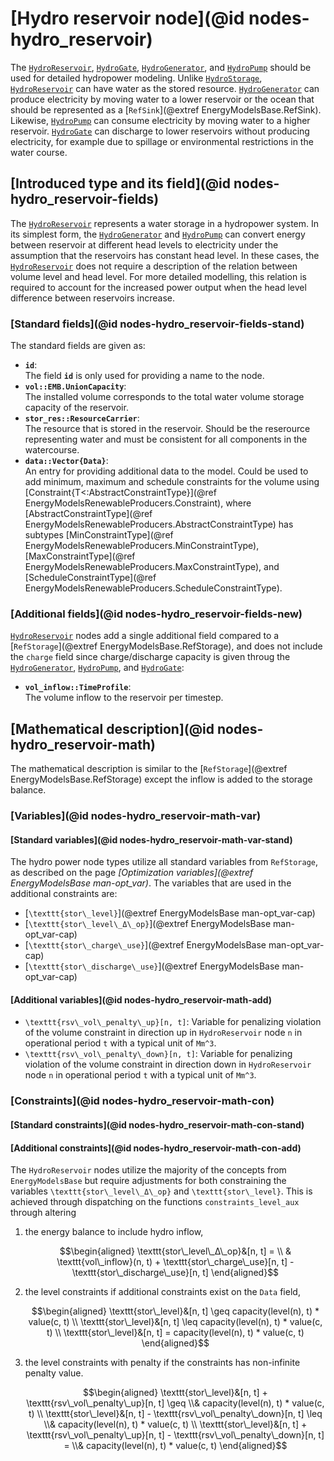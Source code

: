 # [Hydro reservoir node](@id nodes-hydro_reservoir)

The [`HydroReservoir`](@ref), [`HydroGate`](@ref), [`HydroGenerator`](@ref), and [`HydroPump`](@ref) should be used for detailed hydropower modeling.
Unlike [`HydroStorage`](@ref), [`HydroReservoir`](@ref) can have water as the stored resource.
[`HydroGenerator`](@ref) can produce electricity by moving water to a lower reservoir or the ocean that should be represented as a [`RefSink`](@extref EnergyModelsBase.RefSink).
Likewise, [`HydroPump`](@ref) can consume electricity by moving water to a higher reservoir.
[`HydroGate`](@ref) can discharge to lower reservoirs without producing electricity, for example due to spillage or environmental restrictions in the water course.

## [Introduced type and its field](@id nodes-hydro_reservoir-fields)
The [`HydroReservoir`](@ref) represents a water storage in a hydropower system. In its simplest form, the [`HydroGenerator`](@ref) and [`HydroPump`](@ref) can convert energy between reservoir at different head levels to electricity under the assumption that the reservoirs has constant head level. In these cases, the [`HydroReservoir`](@ref) does not require a description of the relation between volume level and head level. For more detailed modelling, this relation is required to account for the increased power output when the head level difference between reservoirs increase.

### [Standard fields](@id nodes-hydro_reservoir-fields-stand)
The standard fields are given as:

- **`id`**:\
  The field **`id`** is only used for providing a name to the node.
- **`vol::EMB.UnionCapacity`**:\
  The installed volume corresponds to the total water volume storage capacity of the reservoir.
- **`stor_res::ResourceCarrier`**:\
  The resource that is stored in the reservoir. Should be the reserource representing water and must be consistent for all components in the watercourse.
- **`data::Vector{Data}`**:\
  An entry for providing additional data to the model. Could be used to add minimum, maximum and schedule constraints for the volume using [Constraint{T<:AbstractConstraintType}](@ref EnergyModelsRenewableProducers.Constraint), where [AbstractConstraintType](@ref EnergyModelsRenewableProducers.AbstractConstraintType) has subtypes [MinConstraintType](@ref EnergyModelsRenewableProducers.MinConstraintType), [MaxConstraintType](@ref EnergyModelsRenewableProducers.MaxConstraintType), and [ScheduleConstraintType](@ref EnergyModelsRenewableProducers.ScheduleConstraintType).
    
### [Additional fields](@id nodes-hydro_reservoir-fields-new)

[`HydroReservoir`](@ref) nodes add a single additional field compared to a [`RefStorage`](@extref EnergyModelsBase.RefStorage), and does not include the `charge` field since charge/discharge capacity is given throug the [`HydroGenerator`](@ref), [`HydroPump`](@ref), and [`HydroGate`](@ref):

- **`vol_inflow::TimeProfile`**:\
  The volume inflow to the reservoir per timestep.

## [Mathematical description](@id nodes-hydro_reservoir-math)

The mathematical description is similar to the [`RefStorage`](@extref EnergyModelsBase.RefStorage) except the inflow is added to the storage balance.

### [Variables](@id nodes-hydro_reservoir-math-var)

#### [Standard variables](@id nodes-hydro_reservoir-math-var-stand)
The hydro power node types utilize all standard variables from `RefStorage`, as described on the page *[Optimization variables](@extref EnergyModelsBase man-opt_var)*.
The variables that are used in the additional constraints are:

- [``\texttt{stor\_level}``](@extref EnergyModelsBase man-opt_var-cap)
- [``\texttt{stor\_level\_Δ\_op}``](@extref EnergyModelsBase man-opt_var-cap)
- [``\texttt{stor\_charge\_use}``](@extref EnergyModelsBase man-opt_var-cap)
- [``\texttt{stor\_discharge\_use}``](@extref EnergyModelsBase man-opt_var-cap)

#### [Additional variables](@id nodes-hydro_reservoir-math-add)
- ``\texttt{rsv\_vol\_penalty\_up}[n, t]``: Variable for penalizing violation of the volume constraint in direction up in `HydroReservoir` node ``n`` in operational period ``t`` with a typical unit of ``Mm^3``.
- ``\texttt{rsv\_vol\_penalty\_down}[n, t]``: Variable for penalizing violation of the volume constraint in direction down in `HydroReservoir` node ``n`` in operational period ``t`` with a typical unit of ``Mm^3``.

### [Constraints](@id nodes-hydro_reservoir-math-con)

#### [Standard constraints](@id nodes-hydro_reservoir-math-con-stand)

#### [Additional constraints](@id nodes-hydro_reservoir-math-con-add)
The `HydroReservoir` nodes utilize the majority of the concepts from `EnergyModelsBase` but require adjustments for both constraining the variables ``\texttt{stor\_level\_Δ\_op}`` and ``\texttt{stor\_level}``.
This is achieved through dispatching on the functions `constraints_level_aux` through altering

1. the energy balance to include hydro inflow,

   ```math
   \begin{aligned}
     \texttt{stor\_level\_Δ\_op}&[n, t] = \\ &
       \texttt{vol\_inflow}(n, t) + \texttt{stor\_charge\_use}[n, t] - \texttt{stor\_discharge\_use}[n, t]
   \end{aligned}
   ```

2. the level constraints if additional constraints exist on the `Data` field,

   ```math
   \begin{aligned}
     \texttt{stor\_level}&[n, t] \geq capacity(level(n), t) * value(c, t) \\
     \texttt{stor\_level}&[n, t] \leq capacity(level(n), t) * value(c, t) \\
     \texttt{stor\_level}&[n, t] = capacity(level(n), t) * value(c, t)
   \end{aligned}
   ```

3. the level constraints with penalty if the constraints has non-infinite penalty value.

   ```math
   \begin{aligned}
     \texttt{stor\_level}&[n, t] + \texttt{rsv\_vol\_penalty\_up}[n, t] \geq \\&
       capacity(level(n), t) * value(c, t) \\
     \texttt{stor\_level}&[n, t] - \texttt{rsv\_vol\_penalty\_down}[n, t] \leq \\&
       capacity(level(n), t) * value(c, t) \\
     \texttt{stor\_level}&[n, t] + \texttt{rsv\_vol\_penalty\_up}[n, t] - \texttt{rsv\_vol\_penalty\_down}[n, t] = \\&
       capacity(level(n), t) * value(c, t)
   \end{aligned}
   ```
